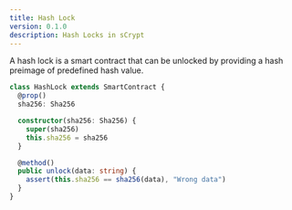 ```yaml
---
title: Hash Lock
version: 0.1.0
description: Hash Locks in sCrypt
---
```


A hash lock is a smart contract that can be unlocked by providing a hash preimage of predefined hash value.

```ts
class HashLock extends SmartContract {
  @prop()
  sha256: Sha256

  constructor(sha256: Sha256) {
    super(sha256)
    this.sha256 = sha256
  }

  @method()
  public unlock(data: string) {
    assert(this.sha256 == sha256(data), "Wrong data")
  }
}
```
